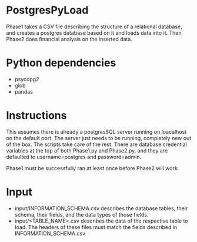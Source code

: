 # PostgresPyLoad
Phase1 takes a CSV file describing the structure of a relational database, and creates a postgres database based on it and loads data into it. Then Phase2 does financial analysis on the inserted data.

# Python dependencies
- psycopg2
- glob
- pandas

# Instructions
This assumes there is already a postgresSQL server running on loacalhost on the default port. The server just needs to be running, completely new out of the box. The scripts take care of the rest. There are database credential variables at the top of both Phase1.py and Phase2.py, and they are defaulted to username=postgres and password=admin. 

Phase1 must be successfully ran at least once before Phase2 will work.

# Input
- input/INFORMATION_SCHEMA.csv describes the database tables, their schema, their fields, and the data types of those fields.
- input/<TABLE_NAME>.csv describes the data of the respective table to load. The headers of these files must match the fields described in INFORMATION_SCHEMA.csv
